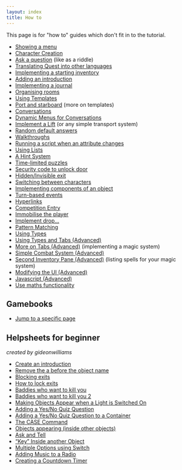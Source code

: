 ```yaml
---
layout: index
title: How to
---
```


This page is for "how to" guides which don't fit in to the tutorial.

-   [Showing a menu](showing_a_menu.html)
-   [Character Creation](character_creation.html)
-   [Ask a question](ask_a_question.html) (like as a riddle)
-   [Translating Quest into other languages](translating_quest.html)
-   [Implementing a starting inventory](starting_inventory.html)
-   [Adding an introduction](introduction.html)
-   [Implementing a journal](journal.html)
-   [Organising rooms](organise_rooms.html)
-   [Using Templates](using_templates.html)
-   [Port and starboard](port_and_starboard.html) (more on templates)
-   [Conversations](conversations.html)
-   [Dynamic Menus for Conversations](dynamic_menus_for_conversations.html)
-   [Implement a Lift](implement_a_lift.html) (or any simple transport system)
-   [Random default answers](random_default_answers.html)
-   [Walkthroughs](walkthroughs.html)
-   [Running a script when an attribute changes](running_a_script_when_an_attribute_changes.html)
-   [Using Lists](using_lists.html)
-   [A Hint System](a_hint_system.html)
-   [Time-limited puzzles](timelimitedpuzzles.html)
-   [Security code to unlock door](unlockdoor.html)
-   [Hidden/Invisible exit](hiddenexit.html)
-   [Switching between characters](changing_characters.html)
-   [Implementing components of an object](implementing_components_of_an_object.html)
-   [Turn-based events](turn_based_events.html)
-   [Hyperlinks](hyperlinks.html)
-   [Competition Entry](competition_entry.html)
-   [Immobilise the player](immobilise_the_player.html)
-   [Implement drop...](implement_drop....html)
-   [Pattern Matching](pattern_matching.html)
-   [Using Types](using_types.html)
-   [Using Types and Tabs (Advanced)](using_types_and_tabs__advanced_.html)
-   [More on Tabs (Advanced)](more_on_tabs__advanced_.html) (implementing a magic system)
-   [Simple Combat System (Advanced)](simple_combat_system__advanced_.html)
-   [Second Inventory Pane (Advanced)](second_inventory_pane__advanced_.html) (listing spells for your magic system)
-   [Modifying the UI (Advanced)](modifying_the_ui__advanced_.html)
-   [Javascript (Advanced)](javascript.html)
-   [Use maths functionality](use_maths_functionality.html)

Gamebooks
---------

-   [Jump to a specific page](pagepreview.html)

Helpsheets for beginner
-----------------------

*created by gideonwilliams*

-   [Create an introduction](hs_introduction.html)
-   [Remove the a before the object name](hs_removea.html)
-   [Blocking exits](hs_blockingexit.html)
-   [How to lock exits](hs_lockedexits.html)
-   [Baddies who want to kill you](hs_baddy1.html)
-   [Baddies who want to kill you 2](hs_baddy2.html)
-   [Making Objects Appear when a Light is Switched On](hs_objectsappear.html)
-   [Adding a Yes/No Quiz Question](hs_addingquestion1.html)
-   [Adding a Yes/No Quiz Question to a Container](hs_addingquestion2.html)
-   [The CASE Command](hs_case.html)
-   [Objects appearing (inside other objects)](hs_appearingobjects.html)
-   [Ask and Tell](hs_asktell.html)
-   [“Key” Inside another Object](hs_keyinside.html)
-   [Multiple Options using Switch](hs_multiple.html)
-   [Adding Music to a Radio](hs_radio.html)
-   [Creating a Countdown Timer](hs_countdown.html)

